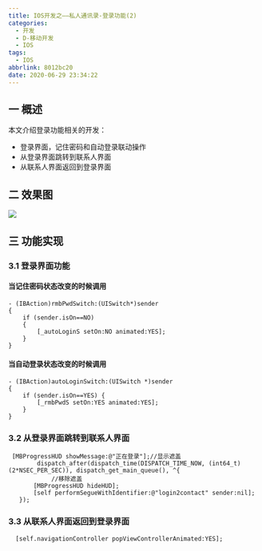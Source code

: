 ```yaml
---
title: IOS开发之——私人通讯录-登录功能(2)
categories:
  - 开发
  - D-移动开发
  - IOS
tags:
  - IOS
abbrlink: 8012bc20
date: 2020-06-29 23:34:22
---
```

## 一 概述

本文介绍登录功能相关的开发：

* 登录界面，记住密码和自动登录联动操作
* 从登录界面跳转到联系人界面
* 从联系人界面返回到登录界面

<!--more-->

## 二 效果图

![][1]

## 三 功能实现
### 3.1 登录界面功能

#### 当记住密码状态改变的时候调用

```
- (IBAction)rmbPwdSwitch:(UISwitch*)sender
{
    if (sender.isOn==NO)
    {
        [_autoLoginS setOn:NO animated:YES];
    }  
}
```

#### 当自动登录状态改变的时候调用

```
- (IBAction)autoLoginSwitch:(UISwitch *)sender
{
    if (sender.isOn==YES) {
        [_rmbPwdS setOn:YES animated:YES];
    }
}
```

### 3.2 从登录界面跳转到联系人界面

```
 [MBProgressHUD showMessage:@"正在登录"];//显示遮盖
        dispatch_after(dispatch_time(DISPATCH_TIME_NOW, (int64_t)(2*NSEC_PER_SEC)), dispatch_get_main_queue(), ^{
            //移除遮盖
       [MBProgressHUD hideHUD];
       [self performSegueWithIdentifier:@"login2contact" sender:nil];
   });
```

### 3.3 从联系人界面返回到登录界面

```
  [self.navigationController popViewControllerAnimated:YES];
```



[1]:https://raw.githubusercontent.com/PGzxc/CDN/master/blog-ios/ios-tongxunlu-login.gif

